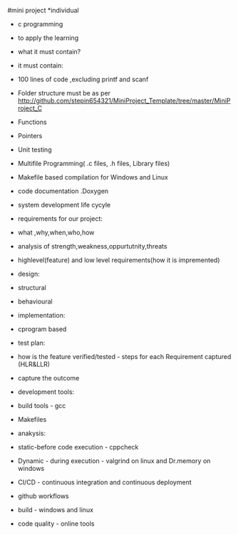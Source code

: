 #mini project
*individual
* c programming
* to apply the learning

* what it must contain?
* it must contain:
* 100 lines of code ,excluding printf and scanf
* Folder structure must be as per http://github.com/stepin654321/MiniProject_Template/tree/master/MiniProject_C
* Functions
* Pointers
* Unit testing
* Multifile Programming( .c files, .h files, Library files)
* Makefile based compilation for Windows and Linux
* code documentation .Doxygen
* system development life cycyle
* requirements for our project:
* what ,why,when,who,how
* analysis of strength,weakness,oppurtutnity,threats
* highlevel(feature) and low level requirements(how it is impremented)
* design:
* structural 
* behavioural
* implementation:
* cprogram based 
* test plan:
* how is the feature verified/tested - steps for each  Requirement captured (HLR&LLR)
* capture the outcome
* development tools:
* build tools - gcc
* Makefiles
* anakysis:
* static-before code execution - cppcheck
* Dynamic - during execution - valgrind on linux and Dr.memory on windows
* CI/CD - continuous integration and continuous deployment
* github workflows
* build - windows and linux
* code quality - online tools 
